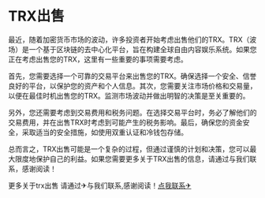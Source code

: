 # TRX出售

最近，随着加密货币市场的波动，许多投资者开始考虑出售他们的TRX。TRX（波场）是一个基于区块链的去中心化平台，旨在构建全球自由内容娱乐系统。如果您正在考虑出售您的TRX，这里有一些重要的事项需要考虑。

首先，您需要选择一个可靠的交易平台来出售您的TRX。确保选择一个安全、信誉良好的平台，以保护您的资产和个人信息。其次，您需要关注市场价格和交易量，以便在最佳时机出售您的TRX。监测市场波动并做出明智的决策是至关重要的。

另外，您还需要考虑到交易费用和税务问题。在选择交易平台时，务必了解他们的交易费用，并在出售TRX时考虑到可能产生的税务影响。最后，确保您的资金安全，采取适当的安全措施，如使用双重认证和冷钱包存储。

总而言之，TRX出售可能是一个复杂的过程，但通过谨慎的计划和决策，您可以最大限度地保护自己的利益。如果您需要更多关于TRX出售的信息，请通过与我们联系，感谢阅读！

更多关于trx出售 请通过✈与我们联系,感谢阅读！[点我联系✈](https://pro.k02.cc)